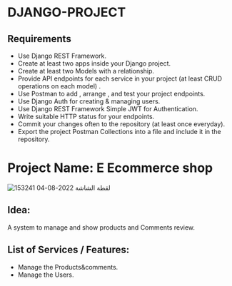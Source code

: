 # DJANGO-PROJECT

## Requirements 
- Use Django REST Framework.
- Create at least two apps inside your Django project.
- Create at least two Models with a relationship.
- Provide API endpoints for each service in your project (at least CRUD operations on each model) .
- Use Postman to add , arrange , and test your project endpoints.
- Use Django Auth for creating & managing users.
- Use Django REST Framework Simple JWT for Authentication.
- Write suitable HTTP status for your endpoints.
- Commit your changes often to the repository (at least once everyday).
- Export the project Postman Collections into a file and include it in the repository.


# Project Name: E Ecommerce shop 

![لقطة الشاشة 2022-08-04 153241](https://user-images.githubusercontent.com/86748540/182863834-fe0e7d99-72a5-4b72-821c-2621ad78c38b.png)


## Idea:
A system to manage and show products and Comments review. 

## List of Services / Features:

- Manage the Products&comments.
- Manage the Users.

